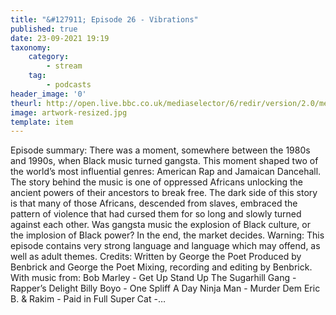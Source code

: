 ```yaml
---
title: "&#127911; Episode 26 - Vibrations"
published: true
date: 23-09-2021 19:19
taxonomy:
    category:
        - stream
    tag:
        - podcasts
header_image: '0'
theurl: http://open.live.bbc.co.uk/mediaselector/6/redir/version/2.0/mediaset/audio-nondrm-download/proto/http/vpid/p09ts49p.mp3
image: artwork-resized.jpg
template: item
--- 
```

Episode summary: There was a moment, somewhere between the 1980s and 1990s, when Black music turned gangsta. This moment shaped two of the world’s most influential genres: American Rap and Jamaican Dancehall. The story behind the music is one of oppressed Africans unlocking the ancient powers of their ancestors to break free. The dark side of this story is that many of those Africans, descended from slaves, embraced the pattern of violence that had cursed them for so long and slowly turned against each other. Was gangsta music the explosion of Black culture, or the implosion of Black power? In the end, the market decides. Warning: This episode contains very strong language and language which may offend, as well as adult themes. Credits: Written by George the Poet Produced by Benbrick and George the Poet Mixing, recording and editing by Benbrick. With music from: Bob Marley - Get Up Stand Up The Sugarhill Gang - Rapper’s Delight Billy Boyo - One Spliff A Day Ninja Man - Murder Dem Eric B. & Rakim - Paid in Full Super Cat -…
